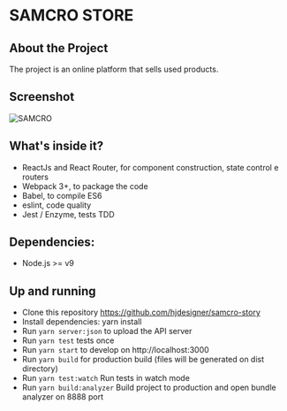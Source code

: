 # SAMCRO STORE

## About the Project

The project is an online platform that sells used products.

## Screenshot

![SAMCRO](https://henriquemelanda.com.br/assests/img/samcro.jpg)

## What's inside it?

* ReactJs and React Router, for component construction, state control e routers
* Webpack 3+, to package the code
* Babel, to compile ES6
* eslint, code quality
* Jest / Enzyme, tests TDD

## Dependencies:

* Node.js >= v9

## Up and running

* Clone this repository https://github.com/hjdesigner/samcro-story
* Install dependencies: yarn install
* Run `yarn server:json` to upload the API server
* Run `yarn test` tests once
* Run `yarn start` to develop on http://localhost:3000
* Run `yarn build` for production build (files will be generated on dist directory)
* Run `yarn test:watch` Run tests in watch mode
* Run `yarn build:analyzer` Build project to production and open bundle analyzer on 8888 port
